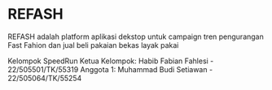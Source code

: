 # REFASH
REFASH adalah platform aplikasi dekstop untuk campaign tren pengurangan Fast Fahion dan jual beli pakaian bekas layak pakai

Kelompok SpeedRun
Ketua Kelompok: Habib Fabian Fahlesi - 22/505501/TK/55319
Anggota 1: Muhammad Budi Setiawan - 22/505064/TK/55254
